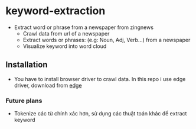 # keyword-extraction
- Extract word or phrase from a newspaper from zingnews
    + Crawl data from url of a newspaper
    + Extract words or phrases: (e.g: Noun, Adj, Verb...) from a newspaper
    + Visualize keyword into word cloud

## Installation
- You have to install browser driver to crawl data. In this repo i use edge driver, download from [edge](https://developer.microsoft.com/vi-vn/microsoft-edge/tools/webdriver/?cs=394355647&form=MA13LH)

### Future plans
- Tokenize các từ chính xác hơn, sử dụng các thuật toán khác để extract keyword
